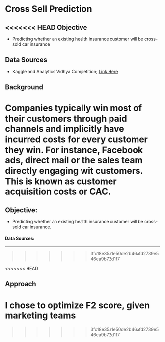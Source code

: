 # Cross Sell Prediction

<<<<<<< HEAD
**Objective** 
---

- Predicting whether an existing health insurance customer will be cross-sold car insurance

**Data Sources**
---
- Kaggle and Analytics Vidhya Competition; [Link Here](https://www.kaggle.com/anmolkumar/health-insurance-cross-sell-prediction)

**Background**
---

Companies typically win most of their customers through paid channels and implicitly have incurred costs for every customer they win.  For instance, Facebook ads, direct mail or the sales team directly engaging wit customers.  This is known as customer acquisition costs or CAC.
=======
## Objective: 
- Predicting whether an existing health insurance customer will be cross-sold car insurance.

#### Data Sources:
---
>>>>>>> 3fc18e35a1e50de2b46afd2739e546ea9b72d1f7


<<<<<<< HEAD


**Approach**
---

I chose to optimize F2 score, given marketing teams 
=======
  [here]: https://www.kaggle.com/anmolkumar/health-insurance-cross-sell-prediction
>>>>>>> 3fc18e35a1e50de2b46afd2739e546ea9b72d1f7
